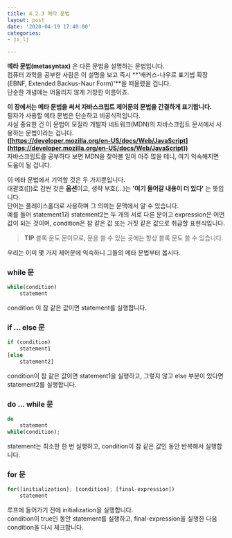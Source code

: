```yaml
---
title: 4.2.3 메타 문법
layout: post
date: '2020-04-19 17:40:00'
categories:
- js_lj

---
```


**메타 문법(metasyntax)** 은 다른 문법을 설명하는 문법입니다.  
컴퓨터 과학을 공부한 사람은 이 설명을 보고 즉시 **'배커스-나우르 표기법 확장(EBNF, Extended Backus-Naur Form)'**을 떠올렸을 겁니다.  
단순한 개념에는 어울리지 않게 거창한 이름이죠.

**이 장에서는 메타 문법을 써서 자바스크립트 제어문의 문법을 간결하게 표기합니다.**  
필자가 사용할 메타 문법은 단순하고 비공식적입니다.  
사실 중요한 건 이 문법이 모질라 개발자 네트워크(MDN)의 자바스크립트 문서에서 사용하는 문법이라는 겁니다.  
**([https://developer.mozilla.org/en-US/docs/Web/JavaScript](https://developer.mozilla.org/en-US/docs/Web/JavaScript))**  
자바스크립트를 공부하다 보면 MDN을 찾아볼 일이 아주 많을 테니, 여기 익숙해지면 도움이 될 겁니다.  

이 메타 문법에서 기억할 것은 두 가지뿐입니다.  
대괄호([])로 감싼 것은 **옵션**이고, 생략 부호(...)는 **'여기 들어갈 내용이 더 있다'** 는 뜻입니다.  
단어는 플레이스홀더로 사용하며 그 의미는 문맥에서 알 수 있습니다.  
예를 들어 statement1과 statement2는 두 개의 서로 다른 문이고 expression은 어떤 값이 되는 것이며, condition은 참 같은 값 또는 거짓 같은 값으로 취급할 표현식입니다.

> **TIP** 블록 문도 문이므로, 문을 쓸 수 있는 곳에는 항상 블록 문도 쓸 수 있습니다.

우리는 이미 몇 가지 제어문에 익숙하니 그들의 메타 문법부터 봅시다.

### while 문
```javascript
while(condition)
	statement
```

condition 이 참 같은 값이면 statement를 실행합니다.

### if ... else 문
```javascript
if (condition)
	statement1
[else
	statement2]
```

condition이 참 같은 값이면 statement1을 실행하고, 그렇지 않고 else 부분이 있다면 statement2를 실행합니다.

### do ... while 문
```javascript
do
	statement
while(condition);
```

statement는 최소한 한 번 실행하고, condition이 참 같은 값인 동안 반복해서 실행합니다.

### for 문

```javascript
for([initialization]; [condition]; [final-expression])
	statement
```

루프에 들어가기 전에 initialization을 실행합니다.  
condition이 true인 동안 statement를 실행하고, final-expression을 실행한 다음 condition을 다시 체크합니다.